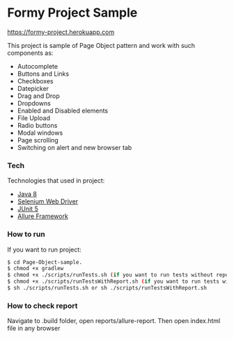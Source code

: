 # Formy Project Sample

https://formy-project.herokuapp.com

This project is sample of Page Object pattern and work with such components as:
  - Autocomplete
  - Buttons and Links
  - Checkboxes
  - Datepicker 
  - Drag and Drop
  - Dropdowns
  - Enabled and Disabled elements
  - File Upload
  - Radio buttons
  - Modal windows
  - Page scrolling
  - Switching on alert and new browser tab

### Tech

Technologies that used in project:
* [Java 8](https://www.java.com/ru/)
* [Selenium Web Driver](https://www.selenium.dev)
* [JUnit 5](https://junit.org/junit5/)
* [Allure Framework](https://docs.qameta.io/allure/)

### How to run

If you want to run project:

```sh
$ cd Page-Object-sample.
$ chmod +x gradlew
$ chmod +x ./scripts/runTests.sh (if you want to run tests without report generation)
$ chmod +x ./scripts/runTestsWithReport.sh (if you want to run tests with report generation)
$ sh ./scripts/runTests.sh or sh ./scripts/runTestsWithReport.sh
```
### How to check report

Navigate to .build folder, open reports/allure-report. Then open index.html file in any browser